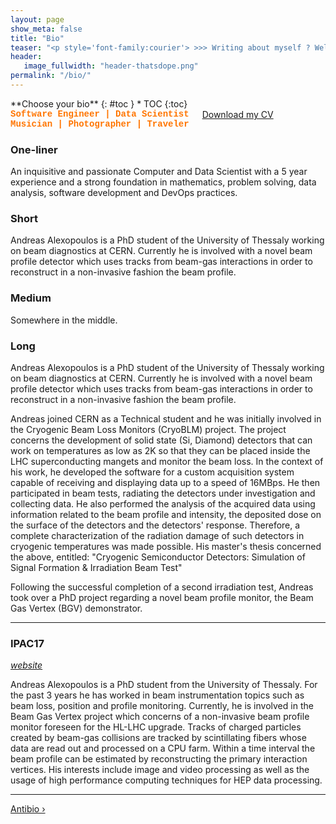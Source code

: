 ```yaml
---
layout: page
show_meta: false
title: "Bio"
teaser: "<p style='font-family:courier'> >>> Writing about myself ? Well, this is quite weird.</p>"
header:
   image_fullwidth: "header-thatsdope.png"
permalink: "/bio/"
---
```

<style>
   .alert-box{
    text-align: center;
   }
</style>

<div class="row">
<div class="medium-4 medium-push-8 columns" markdown="1">
<div class="panel radius" markdown="1">
**Choose your bio**
{: #toc }
*  TOC
{:toc}
</div>
</div><!-- /.medium-4.columns -->

<div class="medium-8 medium-pull-4 columns" markdown="1">

<div class="panel radius">
   <b style="font-family:courier;color:#FF7500">
   Software Engineer | Data Scientist<br>
   Musician | Photographer | Traveler
</b>
</div>

<div class="alert-box {{ info }} {{ include.classes }}"><a href="{{ site.url }}/assets/alexopoulos_cv.pdf">Download my CV</a></div>

</div><!-- /.medium-8.columns -->
</div><!-- /.row -->


### One-liner
An inquisitive and passionate Computer and Data Scientist with a 5 year experience and a strong foundation in mathematics, problem solving, data analysis, software development and DevOps practices.

### Short

Andreas Alexopoulos is a PhD student of the University of Thessaly working on beam diagnostics at CERN. Currently he is involved with a novel beam profile detector which uses tracks from beam-gas interactions in order to reconstruct in a non-invasive fashion the beam profile.

### Medium

Somewhere in the middle.

### Long

Andreas Alexopoulos is a PhD student of the University of Thessaly working on beam diagnostics at CERN. Currently he is involved with a novel beam profile detector which uses tracks from beam-gas interactions in order to reconstruct in a non-invasive fashion the beam profile.

Andreas joined CERN as a Technical student and he was initially involved in the Cryogenic Beam Loss Monitors (CryoBLM) project. The project concerns the development of solid state (Si, Diamond) detectors that can work on temperatures as low as 2K so that they can be placed inside the LHC superconducting mangets and monitor the beam loss. In the context of his work, he developed the software for a custom acquisition system capable of receiving and displaying data up to a speed of 16MBps. He then participated in beam tests, radiating the detectors under investigation and collecting data. He also performed the analysis of the acquired data using information related to the beam profile and intensity, the deposited dose on the surface of the detectors and the detectors' response. Therefore, a complete characterization of the radiation damage of such detectors in cryogenic temperatures was made possible. His master's thesis concerned the above, entitled: "Cryogenic Semiconductor Detectors: Simulation of Signal Formation & Irradiation Beam Test"

Following the successful completion of a second irradiation test, Andreas took over a PhD project regarding a novel beam profile monitor, the Beam Gas Vertex (BGV) demonstrator. 

---

### IPAC17

_[website](https://ipac17.org/)_

Andreas Alexopoulos is a PhD student from the University of Thessaly. For the past 3 years he has worked in beam instrumentation topics such as beam loss, position and profile monitoring. Currently, he is involved in the Beam Gas Vertex project which concerns of a non-invasive beam profile monitor foreseen for the HL-LHC upgrade. Tracks of charged particles created by beam-gas collisions are tracked by scintillating fibers whose data are read out and processed on a CPU farm. Within a time interval the beam profile can be estimated by reconstructing the primary interaction vertices. His interests include image and video processing as well as the usage of high performance computing techniques for HEP data processing.

---

<a class="radius button small" href="{{ site.url }}/antibio/">Antibio ›</a>
